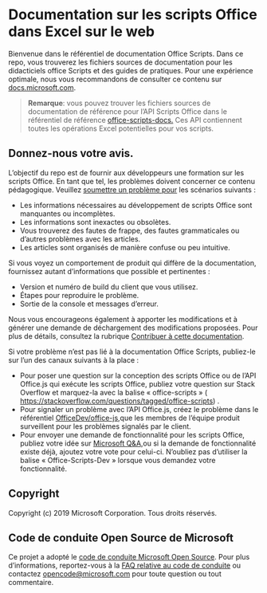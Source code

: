 # <a name="office-scripts-in-excel-on-the-web-documentation"></a>Documentation sur les scripts Office dans Excel sur le web

Bienvenue dans le référentiel de documentation Office Scripts. Dans ce repo, vous trouverez les fichiers sources de documentation pour les didacticiels office Scripts et des guides de pratiques. Pour une expérience optimale, nous vous recommandons de consulter ce contenu sur [docs.microsoft.com](https://docs.microsoft.com/office/dev/scripts).

> **Remarque**: vous pouvez trouver les fichiers sources de documentation de référence pour l’API Scripts Office dans le référentiel de référence [office-scripts-docs.](https://github.com/OfficeDev/office-scripts-docs-reference) Ces API contiennent toutes les opérations Excel potentielles pour vos scripts.

## <a name="give-us-your-feedback"></a>Donnez-nous votre avis.

L’objectif du repo est de fournir aux développeurs une formation sur les scripts Office. En tant que tel, les problèmes doivent concerner ce contenu pédagogique. Veuillez [soumettre un problème pour](https://github.com/OfficeDev/office-scripts-docs/issues) les scénarios suivants :

- Les informations nécessaires au développement de scripts Office sont manquantes ou incomplètes.
- Les informations sont inexactes ou obsolètes.
- Vous trouverez des fautes de frappe, des fautes grammaticales ou d’autres problèmes avec les articles.
- Les articles sont organisés de manière confuse ou peu intuitive.

Si vous voyez un comportement de produit qui diffère de la documentation, fournissez autant d’informations que possible et pertinentes :

- Version et numéro de build du client que vous utilisez.
- Étapes pour reproduire le problème.
- Sortie de la console et messages d’erreur.

Nous vous encourageons également à apporter les modifications et à générer une demande de déchargement des modifications proposées. Pour plus de détails, consultez la rubrique [Contribuer à cette documentation](Contributing.md).

Si votre problème n’est pas lié à la documentation Office Scripts, publiez-le sur l’un des canaux suivants à la place :

- Pour poser une question sur la conception des scripts Office ou de l’API Office.js qui exécute les scripts Office, publiez votre question sur Stack Overflow et marquez-la avec la balise « office-scripts » ( https://stackoverflow.com/questions/tagged/office-scripts) .
- Pour signaler un problème avec l’API Office.js, créez le problème dans le référentiel [OfficeDev/office-js,](https://github.com/OfficeDev/office-js)que les membres de l’équipe produit surveillent pour les problèmes signalés par le client.
- Pour envoyer une demande de fonctionnalité pour les scripts Office, publiez votre idée sur [Microsoft Q&A,](https://docs.microsoft.com/answers/products/m365)ou si la demande de fonctionnalité existe déjà, ajoutez votre vote pour celui-ci. N’oubliez pas d’utiliser la balise « Office-Scripts-Dev » lorsque vous demandez votre fonctionnalité.

## <a name="copyright"></a>Copyright

Copyright (c) 2019 Microsoft Corporation. Tous droits réservés.

## <a name="microsoft-open-source-code-of-conduct"></a>Code de conduite Open Source de Microsoft

Ce projet a adopté le [code de conduite Microsoft Open Source](https://opensource.microsoft.com/codeofconduct/). Pour plus d’informations, reportez-vous à la [FAQ relative au code de conduite](https://opensource.microsoft.com/codeofconduct/faq/) ou contactez [opencode@microsoft.com](mailto:opencode@microsoft.com) pour toute question ou tout commentaire.
